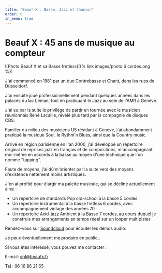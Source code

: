 ```yaml
---
title: "Beauf X : Basse, Jazz et Chanson"
order: 0
in_menu: true
---
```

# Beauf X : 45 ans de musique au compteur

![Photo Beauf X et sa Basse fretless]({% link images/photo 6 cordes.png %})


J'ai commencé en 1981 par un duo Contrebasse et Chant, dans les rues de Düsseldorf.

J'ai ensuite joué professionnellement pendant quelques années dans les palaces du lac Léman, tout en pratiquant le Jazz au sein de l'AMR à Genève. 

J'ai eu par la suite le privilège de partir en tournée avec le musicien réunionnais René Lacaille, révélé plus tard par la compagnie de disques CBS. 

Familier du milieu des musiciens US résidant à Genève, j'ai abondamment pratiqué la musique Soul, le Rythm'n Blues, ainsi que la Country music. 

Arrivé en région parisienne en l'an 2000, j'ai développé un répertoire original de reprises jazz en français et de compositions, m'accompagnant moi-même en accords à la basse au moyen d'une technique que l'on nomme "tapping".

Faute de moyens, j'ai dû m'orienter par la suite vers des moyens d'existence nettement moins artistiques. 

J'en ai profité pour élargir ma palette musicale, qui se décline actuellement ainsi :  
- Un répertoire de standards Pop old-school à la basse 5 cordes
- Un répertoire instrumental à la basse fretless 6 cordes, avec accompagnement vintage des années 70
- Un répertoire Acid-jazz Ambient à la Basse 7 cordes, au cours duquel je construis mes arrangements en temps réeel sur un looper multipistes

Rendez-vous sur [Soundcloud](https://soundcloud.com/beaufx/albums) pour écouter  les démos audio:


Je peux éventuellement me produire en public..

Si vous êtes intéressé, vous pouvez me contacter :

E-mail: spl@beaufx.fr

Tel : 06 16 86 21 65 
